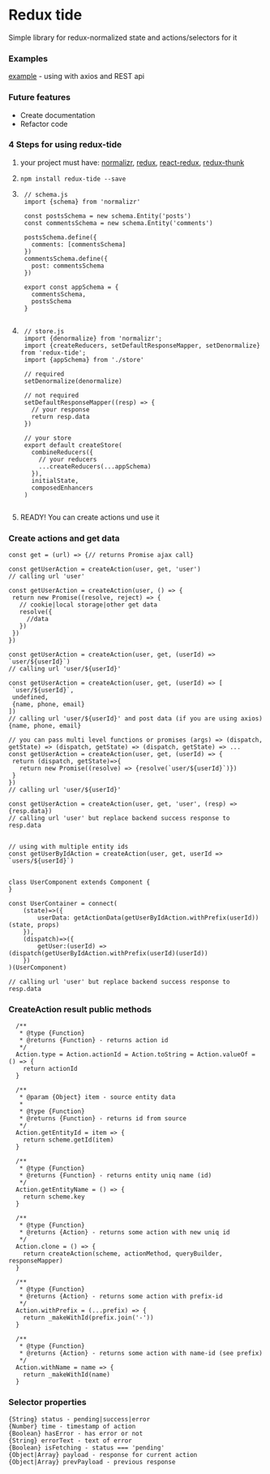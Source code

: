 # Redux tide
Simple library for redux-normalized state and actions/selectors for it

### Examples
[example](https://github.com/edtoken/redux-tide/examples/basic-usage) - using with axios and REST api

### Future features
* Create documentation
* Refactor code

### 4 Steps for using redux-tide
1. your project must have: [normalizr](https://github.com/paularmstrong/normalizr), [redux](https://redux.js.org/), [react-redux](https://github.com/reactjs/react-redux), [redux-thunk](https://github.com/gaearon/redux-thunk)
2. `npm install redux-tide --save`
3. ```
    // schema.js
    import {schema} from 'normalizr'
    
    const postsSchema = new schema.Entity('posts')
    const commentsSchema = new schema.Entity('comments')
    
    postsSchema.define({
      comments: [commentsSchema]
    })
    commentsSchema.define({
      post: commentsSchema
    })
    
    export const appSchema = {
      commentsSchema,
      postsSchema
    }
     
    ```
4. ```
    // store.js
    import {denormalize} from 'normalizr';
    import {createReducers, setDefaultResponseMapper, setDenormalize} from 'redux-tide';
    import {appSchema} from './store'
    
    // required
    setDenormalize(denormalize)
    
    // not required
    setDefaultResponseMapper((resp) => {
      // your response
      return resp.data
    })
    
    // your store
    export default createStore(
      combineReducers({
        // your reducers
        ...createReducers(...appSchema)
      }),
      initialState,
      composedEnhancers
    )
    
    ```

5. READY! You can create actions und use it

### Create actions and get data
```
const get = (url) => {// returns Promise ajax call}

const getUserAction = createAction(user, get, 'user')
// calling url 'user'

const getUserAction = createAction(user, () => {
 return new Promise((resolve, reject) => {
   // cookie|local storage|other get data
   resolve({
     //data
   })
 })
})

const getUserAction = createAction(user, get, (userId) => `user/${userId}`)
// calling url 'user/${userId}'

const getUserAction = createAction(user, get, (userId) => [
 `user/${userId}`,
 undefined,
 {name, phone, email}
])
// calling url 'user/${userId}' and post data (if you are using axios) {name, phone, email}

// you can pass multi level functions or promises (args) => (dispatch, getState) => (dispatch, getState) => (dispatch, getState) => ...
const getUserAction = createAction(user, get, (userId) => {
 return (dispatch, getState)=>{
   return new Promise((resolve) => {resolve(`user/${userId}`)})
 }
})
// calling url 'user/${userId}'

const getUserAction = createAction(user, get, 'user', (resp) => {resp.data})
// calling url 'user' but replace backend success response to resp.data


// using with multiple entity ids
const getUserByIdAction = createAction(user, get, userId => `users/${userId}`)


class UserComponent extends Component {
}

const UserContainer = connect(
    (state)=>({
        userData: getActionData(getUserByIdAction.withPrefix(userId))(state, props)
    }),
    (dispatch)=>({
        getUser:(userId) => (dispatch(getUserByIdAction.withPrefix(userId)(userId))
    })
)(UserComponent)

// calling url 'user' but replace backend success response to resp.data
```

### CreateAction result public methods
```
  /**
   * @type {Function}
   * @returns {Function} - returns action id
   */
  Action.type = Action.actionId = Action.toString = Action.valueOf = () => {
    return actionId
  }

  /**
   * @param {Object} item - source entity data
   *
   * @type {Function}
   * @returns {Function} - returns id from source
   */
  Action.getEntityId = item => {
    return scheme.getId(item)
  }

  /**
   * @type {Function}
   * @returns {Function} - returns entity uniq name (id)
   */
  Action.getEntityName = () => {
    return scheme.key
  }

  /**
   * @type {Function}
   * @returns {Action} - returns some action with new uniq id
   */
  Action.clone = () => {
    return createAction(scheme, actionMethod, queryBuilder, responseMapper)
  }

  /**
   * @type {Function}
   * @returns {Action} - returns some action with prefix-id
   */
  Action.withPrefix = (...prefix) => {
    return _makeWithId(prefix.join('-'))
  }

  /**
   * @type {Function}
   * @returns {Action} - returns some action with name-id (see prefix)
   */
  Action.withName = name => {
    return _makeWithId(name)
  }
```

### Selector properties
```
{String} status - pending|success|error
{Number} time - timestamp of action
{Boolean} hasError - has error or not
{String} errorText - text of error
{Boolean} isFetching - status === 'pending'
{Object|Array} payload - response for current action
{Object|Array} prevPayload - previous response 
```